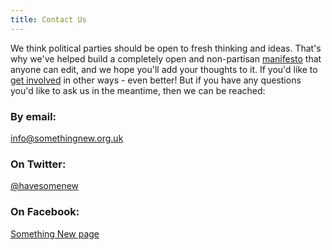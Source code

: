 ```yaml
---
title: Contact Us
---
```


We think political parties should be open to fresh thinking and ideas. That's why we've helped build a completely open and non-partisan [manifesto](http://www.openpolitics.org.uk) that anyone can edit, and we hope you'll add your thoughts to it. If you'd like to [get involved](/support.html) in other ways - even better! But if you have any questions you'd like to ask us in the meantime, then we can be reached: 

### By email:

info@somethingnew.org.uk

### On Twitter: 

[@havesomenew](https://twitter.com/havesomenew)

### On Facebook:

[Something New page](https://www.facebook.com/pages/Something-New/718090091612476?ref=bookmarks)